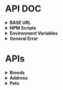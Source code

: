 # API DOC

<details>

<summary><strong>BASE URL</strong></summary>

`http://localhost:${process.env.PORT || 3000}/api`

</details>

<details>

<summary><strong>NPM Scripts</strong></summary>

`npm run start`: start server

`npm run dev`: start server in development mode

`npm run seed`: seed data to the database

`npm run reset`: reset the database with seed data

</details>

<details>

<summary><strong>Environment Variables</strong></summary>

```
# 伺服器端口
PORT =
```

</details>

<details>

<summary><strong>General Error</strong></summary>

```
{
    "statusType": "Client Error",
    "statusCode": "404 Not Found",
    "message": "Can't find ${req.originalUrl} on the server."
}
```

```
{
    "statusType": "Server Error (SequelizeDatabaseError, SequelizeConnectionError...)",
    "statusCode": "500 Internal Server Error",
    "message": "Database or ORM Error"
}
```

```
{
    "statusType": "Server Error (TypeError, ReferenceError...)",
    "statusCode": "500 Internal Server Error",
    "message": "Programming Error"
}
```

</details>

# APIs

<details>

<summary><strong>Breeds</strong></summary>

<details>

<summary style="color: black; background: #f5f5f5;">
<strong>GET /breeds</strong></summary>

**Response (Success) :**

```
{
    "statusType": "Success",
    "statusCode": "200 OK",
    "message": "Get all Breeds table data successfully.",
    "result": [
        {
            "id": 1,
            "name": "Weimaraner",
            "createdAt": "2024-06-11T12:38:20.000Z",
            "updatedAt": "2024-06-11T12:38:20.000Z"
        },
        {...}
    ]
}
```

**Response (Error) :**

```
No custom operational error.
```

</details>

<details>

<summary style="color: black; background: #f5f5f5;">
<strong>GET /breeds/:breedId</strong></summary>

**Parameter :** `breedId`

**Response (Success) :**

```
{
    "statusType": "Success",
    "statusCode": "200 OK",
    "message": "Get Breeds table data from id 1 successfully.",
    "result": {
        "id": 1,
        "name": "Weimaraner",
        "createdAt": "2024-06-11T12:38:20.000Z",
        "updatedAt": "2024-06-11T12:38:20.000Z"
    }
}
```

**Response (Error) :**

```
{
    "statusType": "Client Error",
    "statusCode": "400 Bad Request",
    "message": "Invalid parameter id. It must be a positive integer."
}
```

```
{
    "statusType": "Client Error",
    "statusCode": "404 Not Found",
    "message": "Table data not found with parameter or body id."
}
```

</details>

<details>

<summary style="color: black; background: #f5f5f5;">
<strong>POST /breeds</strong></summary>

**Body :**

| Field | Required | Type | Note   |
| ----- | -------- | ---- | ------ |
| name  | O        | str  | unique |

**Response (Success) :**

```
{
    "statusType": "Success",
    "statusCode": "201 Created",
    "message": "Created new Breeds table data successfully.",
    "result": {
        "id": 12,
        "name": "Curly-Coated Retriever",
        "updatedAt": "2024-06-12T02:57:51.042Z",
        "createdAt": "2024-06-12T02:57:51.042Z"
    }
}
```

**Response (Error) :**

```
{
    "statusType": "Client Error",
    "statusCode": "400 Bad Request",
    "message": "Name is required"
    "message": "Name must be a string"
    "message": "Name is not allowed to be empty"
}
```

```
{
    "statusType": "Server Error (SequelizeUniqueConstraintError)",
    "statusCode": "500 Internal Server Error",
    "message": "The value '${value}' for the field 'name' already exists."
}
```

</details>

<details>

<summary style="color: black; background: #f5f5f5;">
<strong>PUT /breeds/:breedId</strong></summary>

**Parameter :** `breedId`

**Body :**

| Field | Required | Type | Note   |
| ----- | -------- | ---- | ------ |
| name  | O        | str  | unique |

**Response (Success) :**

```
{
    "statusType": "Success",
    "statusCode": "200 OK",
    "message": "Updated table data with id 1 successfully."
}
```

**Response (Error) :**

```
{
    "statusType": "Client Error",
    "statusCode": "400 Bad Request",
    "message": "Name is required"
    "message": "Name must be a string"
    "message": "Name is not allowed to be empty"
}
```

```
{
    "statusType": "Client Error",
    "statusCode": "400 Bad Request",
    "message": "Invalid parameter id. It must be a positive integer."
}
```

```
{
    "statusType": "Client Error",
    "statusCode": "404 Not Found",
    "message": "Table data not found with parameter or body id."
}
```

```
{
    "statusType": "Server Error (SequelizeUniqueConstraintError)",
    "statusCode": "500 Internal Server Error",
    "message": "The value '${value}' for the field 'name' already exists."
}
```

</details>

<details>

<summary style="color: black; background: #f5f5f5;">
<strong>DELETE /breeds/:breedId</strong></summary>

**Parameter :** `breedId`

**Response (Success) :**

```
{
    "statusType": "Success",
    "statusCode": "200 OK",
    "message": "Deleted table data with id 1 successfully."
}
```

**Response (Error) :**

```
{
    "statusType": "Client Error",
    "statusCode": "400 Bad Request",
    "message": "Invalid parameter id. It must be a positive integer."
}
```

```
{
    "statusType": "Client Error",
    "statusCode": "404 Not Found",
    "message": "Table data not found with parameter or body id."
}
```

</details>

</details>

<details>

<summary><strong>Address</strong></summary>

<details>

<summary style="color: black; background: #f5f5f5;">
<strong>GET /address/cities</strong></summary>

**Response (Success) :**

```
{
    "statusType": "Success",
    "statusCode": "200 OK",
    "message": "Get all Cities table data successfully.",
    "result": [
        {
            "id": 1,
            "name": "宜蘭縣",
            "createdAt": "2024-06-12T12:48:58.000Z",
            "updatedAt": "2024-06-12T12:48:58.000Z"
        },
        {...}
    ]
}
```

**Response (Error) :**

```
No custom operational error.
```

</details>

<details>

<summary style="color: black; background: #f5f5f5;">
<strong>GET /address/cities/:cityId</strong></summary>

**Parameter :** `cityId`

**Response (Success) :**

```
{
    "statusType": "Success",
    "statusCode": "200 OK",
    "message": "Get Breeds table data from id 1 successfully.",
    "result": {
        "id": 1,
        "name": "宜蘭縣",
        "createdAt": "2024-06-12T12:48:58.000Z",
        "updatedAt": "2024-06-12T12:48:58.000Z",
        "districts": [
            {
                "id": 2,
                "name": "大同鄉",
                "cityId": 1,
                "createdAt": "2024-06-12T12:48:58.000Z",
                "updatedAt": "2024-06-12T12:48:58.000Z"
            },
            {...}
        ]
    }
}
```

**Response (Error) :**

```
{
    "statusType": "Client Error",
    "statusCode": "400 Bad Request",
    "message": "Invalid parameter id. It must be a positive integer."
}
```

```
{
    "statusType": "Client Error",
    "statusCode": "404 Not Found",
    "message": "Table data not found with parameter or body id."
}
```

</details>

<details>

<summary style="color: black; background: #f5f5f5;">
<strong>GET /address/districts</strong></summary>

**Body :**

| Field  | Required | Type    | Note        |
| ------ | -------- | ------- | ----------- |
| limit  | X        | str/int | default: 10 |
| offset | X        | str/int | default: 0  |

**Response (Success) :**

```
{
    "statusType": "Success",
    "statusCode": "200 OK",
    "message": "Get all Districts table data successfully.",
    "result": [
        {
            "id": 2,
            "name": "大同鄉",
            "cityId": 1,
            "createdAt": "2024-06-12T12:48:58.000Z",
            "updatedAt": "2024-06-12T12:48:58.000Z"
        },
        {...}
    ]
}
```

**Response (Error) :**

```
{
    "statusType": "Client Error",
    "statusCode": "400 Bad Request",
    "message": "Limit must be a number"
    "message": "Limit must be greater than or equal to 0"
    "message": "Limit must be an integer"
    "message": "offset must be a number"
    "message": "offset must be greater than or equal to 0"
    "message": "offset must be an integer"
}
```

</details>

<details>

<summary style="color: black; background: #f5f5f5;">
<strong>GET /address/districts/:districtId</strong></summary>

**Parameter :** `districtId`

**Response (Success) :**

```
{
    "statusType": "Success",
    "statusCode": "200 OK",
    "message": "Get Districts table data from id 1 successfully.",
    "result": {
        "id": 1,
        "name": "三星鄉",
        "cityId": 1,
        "createdAt": "2024-06-12T12:48:58.000Z",
        "updatedAt": "2024-06-12T12:48:58.000Z",
        "roads": [
            {
                "id": 2,
                "name": "人和一路",
                "districtId": 1,
                "createdAt": "2024-06-12T12:48:58.000Z",
                "updatedAt": "2024-06-12T12:48:58.000Z"
            },
            {...}
        ]
    }
}
```

**Response (Error) :**

```
{
    "statusType": "Client Error",
    "statusCode": "400 Bad Request",
    "message": "Invalid parameter id. It must be a positive integer."
}
```

```
{
    "statusType": "Client Error",
    "statusCode": "404 Not Found",
    "message": "Table data not found with parameter or body id."
}
```

</details>

<details>

<summary style="color: black; background: #f5f5f5;">
<strong>GET /address/roads</strong></summary>

**Body :**

| Field  | Required | Type    | Note        |
| ------ | -------- | ------- | ----------- |
| limit  | X        | str/int | default: 10 |
| offset | X        | str/int | default: 0  |

**Response (Success) :**

```
{
    "statusType": "Success",
    "statusCode": "200 OK",
    "message": "Get all Roads table data successfully.",
    "result": [
        {
            "id": 2,
            "name": "人和一路",
            "districtId": 1,
            "createdAt": "2024-06-12T12:48:58.000Z",
            "updatedAt": "2024-06-12T12:48:58.000Z"
        },
        {...}
    ]
}
```

**Response (Error) :**

```
{
    "statusType": "Client Error",
    "statusCode": "400 Bad Request",
    "message": "Limit must be a number"
    "message": "Limit must be greater than or equal to 0"
    "message": "Limit must be an integer"
    "message": "offset must be a number"
    "message": "offset must be greater than or equal to 0"
    "message": "offset must be an integer"
}
```

</details>

<details>

<summary style="color: black; background: #f5f5f5;">
<strong>GET /address/roads/:roadId</strong></summary>

**Parameter :** `roadId`

**Response (Success) :**

```
{
    "statusType": "Success",
    "statusCode": "200 OK",
    "message": "Get Roads table data from id 1 successfully.",
    "result": {
        "id": 1,
        "name": "廣洲仔路",
        "districtId": 1,
        "createdAt": "2024-06-12T12:11:22.000Z",
        "updatedAt": "2024-06-12T12:11:22.000Z"
    }
}
```

**Response (Error) :**

```
{
    "statusType": "Client Error",
    "statusCode": "400 Bad Request",
    "message": "Invalid parameter id. It must be a positive integer."
}
```

```
{
    "statusType": "Client Error",
    "statusCode": "404 Not Found",
    "message": "Table data not found with parameter or body id."
}
```

</details>

</details>

<details>

<summary><strong>Pets</strong></summary>

<details>

<summary style="color: black; background: #f5f5f5;">
<strong>GET /pets</strong></summary>

**Response (Success) :**

```
{
    "statusType": "Success",
    "statusCode": "200 OK",
    "message": "Get all Pets table data successfully.",
    "result": [
        {
            "id": 1,
            "name": "Corrine",
            "age": 14,
            "size": "medium",
            "breedId": 4,
            "userId": 2,
            "createdAt": "2024-06-17T04:22:49.000Z",
            "updatedAt": "2024-06-17T04:22:49.000Z",
            "breed": {
                "name": "McNab dog"
            },
            "image": {
                "link": "https://i.imgur.com/eBJWiig.jpeg"
            },
            "owner": {
                "username": "user1"
            }
        },
        {...}
    ]
}
```

**Response (Error) :**

```
No custom operational error.
```

</details>

<details>

<summary style="color: black; background: #f5f5f5;">
<strong>GET /pets/:petId</strong></summary>

**Parameter :** `petId`

**Response (Success) :**

```
{
    "statusType": "Success",
    "statusCode": "200 OK",
    "message": "Get Pets table data from id 1 successfully.",
    "result": {
        "id": 1,
        "name": "Corrine",
        "age": 14,
        "size": "medium",
        "breedId": 4,
        "userId": 2,
        "createdAt": "2024-06-17T04:22:49.000Z",
        "updatedAt": "2024-06-17T04:22:49.000Z",
        "breed": {
            "name": "McNab dog"
        },
        "image": {
            "link": "https://i.imgur.com/eBJWiig.jpeg"
        },
        "owner": {
            "username": "user1"
        }
    }
}
```

**Response (Error) :**

```
{
    "statusType": "Client Error",
    "statusCode": "400 Bad Request",
    "message": "Invalid parameter id. It must be a positive integer."
}
```

```
{
    "statusType": "Client Error",
    "statusCode": "404 Not Found",
    "message": "Table data not found with parameter or body id."
}
```

</details>

<details>

<summary style="color: black; background: #f5f5f5;">
<strong>POST /pets</strong></summary>

**Body :**

| Field   | Required | Type | Note                 |
| ------- | -------- | ---- | -------------------- |
| name    | O        | str  |                      |
| age     | O        | int  | positive             |
| size    | O        | str  | small, medium, large |
| breedId | O        | int  |                      |
| userId  | O        | int  |                      |

**Form Data :**

| File     | Note                  |
| -------- | --------------------- |
| mimetype | image/jpeg, image/png |
| size     | 3MB                   |

**Response (Success) :**

```
{
    "statusType": "Success",
    "statusCode": "201 Created",
    "message": "Created new Pets table data successfully.",
    "result": {
        "id": 11,
        "name": "Blacky",
        "age": 10,
        "size": "large",
        "breedId": 5,
        "userId": 2,
        "createdAt": "2024-06-17T04:48:17.000Z",
        "updatedAt": "2024-06-17T04:48:17.000Z",
        "image": {
            "link": "https://i.imgur.com/UTijqmp.jpg"
        }
    }
}
```

**Response (Error) :**

```
{
    "statusType": "Client Error",
    "statusCode": "400 Bad Request",
    "message": "Name is required"
    "message": "Name must be a string"
    "message": "Name is not allowed to be empty"
    "message": "Age is required"
    "message": "Age must be an integer"
    "message": "Age must be a positive number"
    "message": "Age must be a number"
    "message": "Size must be one of [small, medium, large]"
    "message": "breedId is required"
    "message": "breedId must be an integer"
    "message": "breedId must be a positive number"
    "message": "breedId must be a number"
    "message": "userId is required"
    "message": "userId must be an integer"
    "message": "userId must be a positive number"
    "message": "userId must be a number"
    "message": "Mimetype must be one of [image/jpeg, image/png]"
    "message": "Size must be less than or equal to 3145728"
}
```

```
{
    "statusType": "Client Error",
    "statusCode": "404 Not Found",
    "message": "Table data not found with parameter or body id."
}

```

```
{
    "statusType": "Server Error (SequelizeUniqueConstraintError)",
    "statusCode": "500 Internal Server Error",
    "message": "The value '${value}' for the field 'name' already exists."
}
```

</details>

<details>

<summary style="color: black; background: #f5f5f5;">
<strong>PUT /pets/:petId</strong></summary>

**Parameter :** `petId`

**Body :**

| Field   | Required | Type | Note                 |
| ------- | -------- | ---- | -------------------- |
| name    | O        | str  |                      |
| age     | O        | int  | positive             |
| size    | O        | str  | small, medium, large |
| breedId | O        | int  |                      |

**Form Data :**

| File     | Note                  |
| -------- | --------------------- |
| mimetype | image/jpeg, image/png |
| size     | 3MB                   |

**Response (Success) :**

```
{
    "statusType": "Success",
    "statusCode": "200 OK",
    "message": "Updated table data with id 20 successfully."
}
```

**Response (Error) :**

```
{
    "statusType": "Client Error",
    "statusCode": "400 Bad Request",
    "message": "Name is required"
    "message": "Name must be a string"
    "message": "Name is not allowed to be empty"
    "message": "Age is required"
    "message": "Age must be an integer"
    "message": "Age must be a positive number"
    "message": "Age must be a number"
    "message": "Size must be one of [small, medium, large]"
    "message": "breedId is required"
    "message": "breedId must be an integer"
    "message": "breedId must be a positive number"
    "message": "breedId must be a number"
    "message": "Mimetype must be one of [image/jpeg, image/png]"
    "message": "Size must be less than or equal to 3145728"
}
```

```
{
    "statusType": "Client Error",
    "statusCode": "400 Bad Request",
    "message": "Invalid parameter id. It must be a positive integer."
}
```

```
{
    "statusType": "Client Error",
    "statusCode": "404 Not Found",
    "message": "Table data not found with parameter or body id."
}
```

```
{
    "statusType": "Server Error (SequelizeUniqueConstraintError)",
    "statusCode": "500 Internal Server Error",
    "message": "The value '${value}' for the field 'name' already exists."
}
```

</details>

<details>

<summary style="color: black; background: #f5f5f5;">
<strong>DELETE /pets/:petId</strong></summary>

**Parameter :** `petId`

**Response (Success) :**

```
{
    "statusType": "Success",
    "statusCode": "200 OK",
    "message": "Deleted table data with id 1 successfully."
}
```

**Response (Error) :**

```
{
    "statusType": "Client Error",
    "statusCode": "400 Bad Request",
    "message": "Invalid parameter id. It must be a positive integer."
}
```

```
{
    "statusType": "Client Error",
    "statusCode": "404 Not Found",
    "message": "Table data not found with parameter or body id."
}
```

</details>

</details>
